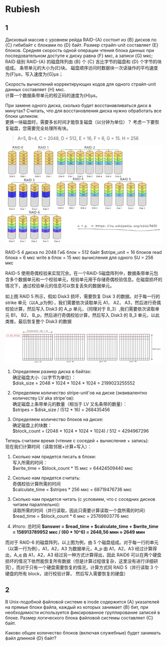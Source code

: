 # Rubiesh

## 1

Дисковый массив с уровнем рейда RAID-{A} состоит из {B} дисков по {C} гибибайт с блоками по {D} байт. Размер страйп-unit составляет {Е} блоков. Средняя скорость одной операции чтения блока данных при последовательном доступе к диску равна {F} мкс, а записи {G} мкс;  
RAID 级别 RAID-{A} 的磁盘阵列由 {B} 个 {C} 吉比字节的磁盘和 {D} 个字节的块组成。 条带单元的大小为{E}块。 磁盘顺序访问时数据块一次读操作的平均速度为{F}μs，写入速度为{G}μs；

Скорость вычислений корректирующих кодов для одного страйп-unit данных составляет {H} мкс.  
计算一个数据条带单元的校正码的速度为{H}μs。

При замене одного диска, сколько будет восстанавливаться диск в минутах? Считать, что для восстановления диска нужно обработать все блоки целиком.  
更换一块磁盘时，需要多长时间才能恢复磁盘（以分钟为单位）？ 考虑一下要恢复磁盘，您需要完全处理所有块。

> A=5, B=4, C = 2048, D = 512, E = 16, F = 6, G = 15. H = 256

![](./pic/Rubiesh1-1.png)

RAID-5
4 диска по 2048 ГиБ
блок = 512 байт
\$stripe_unit = 16 блоков
read блока = 6 мкс
write в блок = 15 мкс
вычисления для одного SU = 256 мкс

RAID-5 使用奇偶校验来实现冗余。在一个RAID-5磁盘阵列中，数据条带单元包含多个数据单元和一个校验单元，校验单元用于存储奇偶校验信息。在磁盘损坏的情况下，通过校验单元的信息可以恢复丢失的数据单元。

如上图 RAID 5 所示，假如 Disk3 损坏，需要恢复 Disk 3 的数据。对于每一行的 strike 单元（以A_p为例），我们需要依次读取单元 A1， A2， A3，然后进行奇偶校验计算，然后写入 Disk3 的 A_p 单元，（同理对于 B_3）,我们需要依次读取单元 B1， B2， B_p，然后进行奇偶校验计算，然后写入 Disk3 的 B_3 单元，以此类推，最后恢复整个 Disk3 的数据

![](./pic/Rubiesh1-2.png)

1) Определяем размер диска в байтах:  
   确定磁盘大小（以字节为单位）：  
    \$disk_size = 2048 * 1024 * 1024 * 1024 = 2199023255552

2) Определяем количество stripe-unit'ов на диске (эквивалентно количеству LV aka stripe'ов):  
   确定磁盘上条带单元的数量（相当于 LV 又名条带的数量）：  
    \$stripes = \$disk_size / (512 * 16) = 268435456

3) Определяем количество блоков на диске:  
   确定磁盘上的块数：  
    \$block_count = (2048 * 1024 * 1024 * 1024) / 512 = 4294967296

Теперь считаем время (чтение с соседей + вычисление + запись):  
现在我们计算时间（读取邻居+计算+写入）：

1) Сколько нам придется писать в блоки:  
   写入所需的时间：  
    \$write_time = \$block_count * 15 мкс = 64424509440 мкс

2) Сколько нам придется считать:  
   奇偶校验计算所需的时间  
    \$calculate_time = \$stripes * 256 мкс = 68719476736 мкс

3) Сколько нам придется читать (с условием, что с соседних дисков читаем параллельно):  
   读取所需的时间（并行读取，因此只需要计算读取一个盘所需的时间）  
    \$read_time = \$block_count * 6 мкс = 25769803776 мкс

4) Итого: 总时间
    **\$answer = \$read_time + \$calculate_time + \$write_time**  
    **= 158913789952 мкс / (60 * 10^6) = 2648,56 мин ≈ 2649 мин**

而对于 RAID-6 的磁盘阵列，以上图为例，由 5 个磁盘组成。对于每一行的单元（以第一行为例），A1，A2，A3 为数据单元，A_p 由 A1，A2，A3 经过计算得出，A_q 由 A1，A2，A3 经过另一种方式计算得出，因此 RAID6 可以在两个硬盘损坏的情况下依然能恢复所有数据（但是计算过程很复杂，这里没有进行详细研究），而对于只有一个硬盘需要恢复的情况，计算方式同 RAID 5（并行读取 3 个硬盘的所有 block，进行校验计算， 然后写入需要恢复的硬盘）

## 2

B Unix-подобной файловой системе в inode содержится {А} указателей на прямые блоки файла, каждый из которых занимает {B} бит, при необходимости используется фиксированное группирование записей в блоке. Размер логического блока файловой системы составляет {С} байт.

Каково общее количество блоков (включая служебные) будет занимать файл длинной {D} байт?